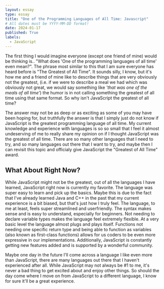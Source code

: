 ```yaml
---
layout: essay
type: essay
title: "One of the Programming Languages of All Time: Javascript"
# All dates must be YYYY-MM-DD format!
date: 2024-01-17
published: True
labels:
  - JavaScript
---
```


The first thing I would imagine everyone (except one friend of mine) would be thinking is.. "What does 'One of the programming languages of all time' even mean?". The phrase most similar to this that I am sure everyone has heard before is "The Greatest of All Time". It sounds silly, I know, but it's how me and a friend of mine like to describe things that are very obviously not the greatest, (i.e. if we were to describe a meal we had which was obviously not great, we would say something like *'that was one of the meals of all time'*) the humor is in not calling something the greatest of all time using that same format. So why isn't JavaScript the greatest of all time?

The answer may not be as deep or as exciting as some of you may have been hoping for, but truthfully the answer is that I simply just do not know if JavaScript is the greatest programming language of all time. My current knowledge and experience with languages is so so small that I feel it almost undeserving of me to really share my opinion on if I thought JavaScript was the greatest of all time. There are so many other languages that I need to try, and so many languages out there that I want to try, and maybe then I can revisit this topic and officialy give JavaScript the "Greatest of All Time" award. 

## What About Right Now?

While JavaScript might not be the greatest, out of all the languages I have learned, JavaScript right now is currently my favorite. The language was super easy to learn and pick up the basics. Maybe this is due to the fact that I've already learned Java and C++ in the past that my current experience is a bit biased, but that's just how I truly feel. The language, to me at least, feels super streamlined and userfriendly. The syntax makes sense and is easy to understand, especially for beginners. Not needing to declare variable types makes the language feel extremely flexible. At a very basic level the language almost plugs and plays itself. Functions not needing one specific return type and being able to function as variables (also known as first-class functions) allows for us coders to be even more expressive in our implementations. Additionally, JavaScript is constantly getting new features added and is supported by a wonderful community.

Maybe one day in the future I'll come across a language I like even more than JavaScript, there are many languages out there that I haven't experienced after all. While JavaScript may not always be #1 to me, it's never a bad thing to get excited about and enjoy other things. So should the day come where I move on from JavaScript to a different language, I know for sure it'll be a great experience.
